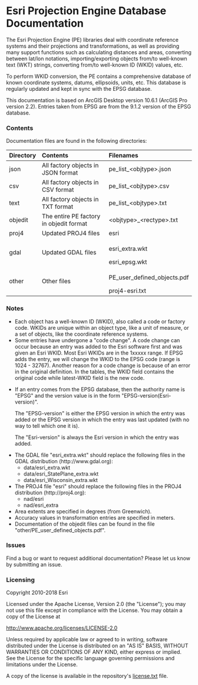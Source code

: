 # Esri Projection Engine Database Documentation

The Esri Projection Engine (PE) libraries deal with coordinate reference
systems and their projections and transformations, as well as providing
many support functions such as calculating distances and areas,
converting between lat/lon notations, importing/exporting objects from/to
well-known text (WKT) strings, converting from/to well-known ID (WKID) values, etc.

To perform WKID conversion, the PE contains a comprehensive database of
known coordinate systems, datums, ellipsoids, units, etc. This database is
regularly updated and kept in sync with the EPSG database.

This documentation is based on ArcGIS Desktop version 10.6.1 (ArcGIS Pro version 2.2).
Entries taken from EPSG are from the 9.1.2 version of the EPSG database.

### Contents

Documentation files are found in the following directories:

| Directory | Contents | Filenames |
|:----------|:---------|:----------|
| json      | All factory objects in JSON format      | pe_list_\<objtype\>.json    |
| csv       | All factory objects in CSV format       | pe_list_\<objtype\>.csv     |
| text      | All factory objects in TXT format       | pe_list_\<objtype\>.txt     |
| objedit   | The entire PE factory in objedit format | \<objtype\>_\<rectype\>.txt |
| proj4     | Updated PROJ4 files                     | esri                        |
| gdal      | Updated GDAL files                      | <p>esri_extra.wkt</p>esri_epsg.wkt |
| other     | Other files                             | <p>PE_user_defined_objects.pdf</p>proj4-esri.txt |

### Notes

<ul>
   <li> Each object has a well-known ID (WKID), also called a code or factory code.
        WKIDs are unique within an object type, like a unit of measure, or a set of objects,
        like the coordinate reference systems.

   <li> Some entries have undergone a "code change". A code change can occur because an
        entry was added to the Esri software first and was given an Esri WKID.
        Most Esri WKIDs are in the 1xxxxx range.
        If EPSG adds the entry, we will change the WKID to the EPSG code (range is 1024 - 32767).
        Another reason for a code change is because of an error in the original definition.
        In the tables, the WKID field contains the original code while latest-WKID field
        is the new code.

   <li><p>If an entry comes from the EPSG database, then the authority name
          is "EPSG" and the version value is in the form
          "EPSG-version(Esri-version)".</p>
       <p>The "EPSG-version" is either the EPSG version in which the entry was
          added or the EPSG version in which the entry was last updated
          (with no way to tell which one it is).</p>
       <p>The "Esri-version" is always the Esri version in which the entry was
          added.</p>

   <li> The GDAL file "esri_extra.wkt" should replace the following files in the GDAL
        distribution (http://www.gdal.org):
        <ul>
           <li> data/esri_extra.wkt
           <li> data/esri_StatePlane_extra.wkt
           <li> data/esri_Wisconsin_extra.wkt
        </ul>

   <li> The PROJ4 file "esri" should replace the following files in the PROJ4 distribution
        (http://proj4.org):
        <ul>
           <li> nad/esri
           <li> nad/esri_extra
        </ul>
       
   <li>Area extents are specified in degrees (from Greenwich).

   <li>Accuracy values in transformation entries are specified in meters.

   <li>Documentation of the objedit files can be found in the file
       "other/PE_user_defined_objects.pdf".
</ul>

### Issues

Find a bug or want to request additional documentation? Please let us know by submitting
an issue.

### Licensing

Copyright 2010-2018 Esri

Licensed under the Apache License, Version 2.0 (the "License");
you may not use this file except in compliance with the License.
You may obtain a copy of the License at

   http://www.apache.org/licenses/LICENSE-2.0

Unless required by applicable law or agreed to in writing, software
distributed under the License is distributed on an "AS IS" BASIS,
WITHOUT WARRANTIES OR CONDITIONS OF ANY KIND, either express or implied.
See the License for the specific language governing permissions and
limitations under the License.

A copy of the license is available in the repository's
[license.txt](license.txt) file.
